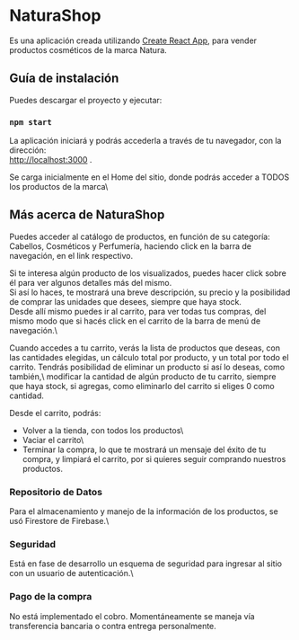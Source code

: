 # NaturaShop

Es una aplicación creada utilizando [Create React App](https://github.com/facebook/create-react-app), para vender productos cosméticos de la marca Natura.

## Guía de instalación

Puedes descargar el proyecto y ejecutar:

### `npm start`

La aplicación iniciará y podrás accederla a través de tu navegador, con la dirección:\
[http://localhost:3000](http://localhost:3000) .

Se carga inicialmente en el Home del sitio, donde podrás acceder a TODOS los productos de la marca\

## Más acerca de NaturaShop

Puedes acceder al catálogo de productos, en función de su categoría: Cabellos, Cosméticos y Perfumería, haciendo click en la barra de navegación, en el link respectivo. 

Si te interesa algún producto de los visualizados, puedes hacer click sobre él para ver algunos detalles más del mismo.\
Si así lo haces, te mostrará una breve descripción, su precio y la posibilidad de comprar las unidades que desees, siempre que haya stock.\
Desde allí mismo puedes ir al carrito, para ver todas tus compras, del mismo modo que si hacés click en el carrito de la barra de menú de navegación.\

Cuando accedes a tu carrito, verás la lista de productos que deseas, con las cantidades elegidas, un cálculo total por producto, y un total por todo el carrito. Tendrás posibilidad de eliminar un producto si así lo deseas, como también,\ modificar la cantidad de algún producto de tu carrito, siempre que haya stock, si agregas, como eliminarlo del carrito si eliges 0 como cantidad.

Desde el carrito, podrás:
* Volver a la tienda, con todos los productos\
* Vaciar el carrito\
* Terminar la compra, lo que te mostrará un mensaje del éxito de tu compra, y limpiará el carrito, por si quieres seguir comprando nuestros productos.

### Repositorio de Datos

Para el almacenamiento y manejo de la información de los productos, se usó Firestore de Firebase.\

### Seguridad

Está en fase de desarrollo un esquema de seguridad para ingresar al sitio con un usuario de autenticación.\

### Pago de la compra

No está implementado el cobro. Momentáneamente se maneja vía transferencia bancaria o contra entrega personalmente.